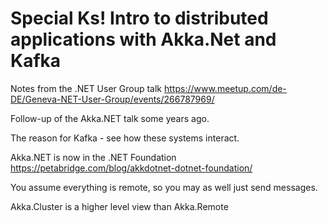 # Special Ks! Intro to distributed applications with Akka.Net and Kafka
Notes from the .NET User Group talk https://www.meetup.com/de-DE/Geneva-NET-User-Group/events/266787969/

Follow-up of the Akka.NET talk some years ago.

The reason for Kafka - see how these systems interact.

Akka.NET is now in the .NET Foundation https://petabridge.com/blog/akkdotnet-dotnet-foundation/

You assume everything is remote, so you may as well just send messages.

Akka.Cluster is a higher level view than Akka.Remote


